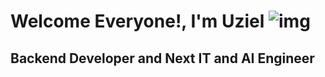 # Welcome Everyone!, I'm Uziel ![img](https://monophy.com/media/LR0i1KkQGtgXpxFxxy/monophy.gif=250x250)
<h2>Backend Developer and Next IT and AI Engineer</h2>

